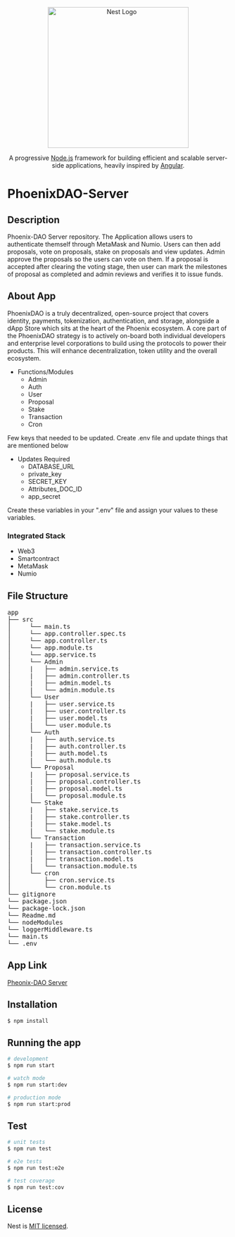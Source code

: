 <p align="center">
  <a href="http://nestjs.com/" target="blank"><img src="https://nestjs.com/img/logo_text.svg" width="320" alt="Nest Logo" /></a>
</p>

[travis-image]: https://api.travis-ci.org/nestjs/nest.svg?branch=master
[travis-url]: https://travis-ci.org/nestjs/nest
[linux-image]: https://img.shields.io/travis/nestjs/nest/master.svg?label=linux
[linux-url]: https://travis-ci.org/nestjs/nest

  <p align="center">A progressive <a href="http://nodejs.org" target="blank">Node.js</a> framework for building efficient and scalable server-side applications, heavily inspired by <a href="https://angular.io" target="blank">Angular</a>.</p>

# PhoenixDAO-Server

## Description

Phoenix-DAO Server repository. The Application allows users to authenticate themself through MetaMask and Numio. Users can then add proposals, vote on proposals, stake on proposals and view updates. Admin approve the proposals so the users can vote on them. If a proposal is accepted after clearing the voting stage, then user can mark the milestones of proposal as completed and admin reviews and verifies it to issue funds.<br/>

## About App

PhoenixDAO is a truly decentralized, open-source project that covers identity, payments, tokenization, authentication, and storage, alongside a dApp Store which sits at the heart of the Phoenix ecosystem. A core part of the PhoenixDAO strategy is to actively on-board both individual developers and enterprise level corporations to build using the protocols to power their products. This will enhance decentralization, token utility and the overall ecosystem.

- Functions/Modules
  - Admin
  - Auth
  - User
  - Proposal
  - Stake
  - Transaction
  - Cron

Few keys that needed to be updated. Create .env file and update things that are mentioned below

- Updates Required
  - DATABASE_URL
  - private_key
  - SECRET_KEY
  - Attributes_DOC_ID
  - app_secret

Create these variables in your ".env" file and assign your values to these variables.

### Integrated Stack

- Web3
- Smartcontract
- MetaMask
- Numio

## File Structure

<pre>
app    
├── src  
│     └── main.ts  
│     └── app.controller.spec.ts  
│     └── app.controller.ts  
│     └── app.module.ts    
│     └── app.service.ts     
│     └── Admin    
│     |   ├── admin.service.ts    
│     |   ├── admin.controller.ts    
│     |   ├── admin.model.ts    
│     |   └── admin.module.ts
│     └── User 
│     |   ├── user.service.ts    
│     |   ├── user.controller.ts    
│     |   ├── user.model.ts    
│     |   └── user.module.ts
│     └── Auth    
│     |   ├── auth.service.ts    
│     |   ├── auth.controller.ts    
│     |   ├── auth.model.ts    
│     |   └── auth.module.ts
│     └── Proposal     
│     |   ├── proposal.service.ts    
│     |   ├── proposal.controller.ts    
│     |   ├── proposal.model.ts    
│     |   └── proposal.module.ts
│     └── Stake    
│     |   ├── stake.service.ts    
│     |   ├── stake.controller.ts    
│     |   ├── stake.model.ts    
│     |   └── stake.module.ts
│     └── Transaction    
│     |   ├── transaction.service.ts    
│     |   ├── transaction.controller.ts    
│     |   ├── transaction.model.ts    
│     |   └── transaction.module.ts
│     └── cron         
│         ├── cron.service.ts    
│         └── cron.module.ts   
└── gitignore  
└── package.json  
└── package-lock.json  
└── Readme.md  
└── nodeModules   
└── loggerMiddleware.ts
└── main.ts
└── .env  
</pre>

## App Link

[Pheonix-DAO Server](https://phoenix-dao-backend.herokuapp.com)

## Installation

```bash
$ npm install
```

## Running the app

```bash
# development
$ npm run start

# watch mode
$ npm run start:dev

# production mode
$ npm run start:prod
```

## Test

```bash
# unit tests
$ npm run test

# e2e tests
$ npm run test:e2e

# test coverage
$ npm run test:cov
```

## License

Nest is [MIT licensed](LICENSE).
